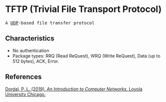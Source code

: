 # TFTP (Trivial File Transport Protocol)
<pre>
A <a href="udp.md">UDP</a>-based file transfer protocol 
</pre>
## Characteristics
- No authentication
- Package types: RRQ (Read ReQuest), WRQ (Write ReQuest), Data (up to 512 bytes), ACK, Error.
## References
[Dordal, P. L. (2019). *An Introduction to Computer Networks*. Loyola University Chicago.](http://intronetwork.cs.luc.edu)